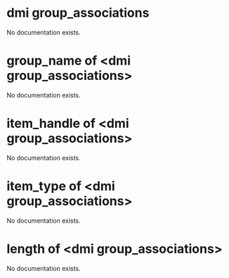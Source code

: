 # dmi group_associations

No documentation exists.

# group_name of &lt;dmi group_associations&gt;

No documentation exists.

# item_handle of &lt;dmi group_associations&gt;

No documentation exists.

# item_type of &lt;dmi group_associations&gt;

No documentation exists.

# length of &lt;dmi group_associations&gt;

No documentation exists.

